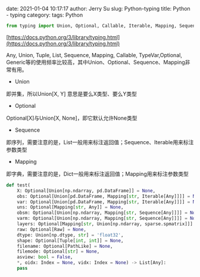 date: 2021-01-04 10:17:17
author: Jerry Su
slug: Python-typing
title: Python - typing
category: 
tags: Python


```python
from typing import Union, Optional, Callable, Iterable, Mapping, Sequence, List, Tuple, Any
```

[https://docs.python.org/3/library/typing.html](https://docs.python.org/3/library/typing.html)

Any, Union, Tuple, List, Sequence, Mapping, Callable, TypeVar,Optional, Generic等的使用频率比较高，其中Union、Optional、Sequence、Mapping非常有用。

- Union

即并集，所以Union[X, Y] 意思是要么X类型、要么Y类型

- Optional

Optional[X]与Union[X, None]，即它默认允许None类型

- Sequence

即序列，需要注意的是，List一般用来标注返回值；Sequence、Iterable用来标注参数类型

- Mapping

即字典，需要注意的是，Dict一般用来标注返回值；Mapping用来标注参数类型


```python
def test(
    X: Optional[Union[np.ndarray, pd.DataFrame]] = None,
    obs: Optional[Union[pd.DataFrame, Mapping[str, Iterable[Any]]]] = None,
    var: Optional[Union[pd.DataFrame, Mapping[str, Iterable[Any]]]] = None,
    uns: Optional[Mapping[str, Any]] = None,
    obsm: Optional[Union[np.ndarray, Mapping[str, Sequence[Any]]]] = None,
    varm: Optional[Union[np.ndarray, Mapping[str, Sequence[Any]]]] = None,
    layers: Optional[Mapping[str, Union[np.ndarray, sparse.spmatrix]]] = None,
    raw: Optional[Raw] = None,
    dtype: Union[np.dtype, str] = 'float32',
    shape: Optional[Tuple[int, int]] = None,
    filename: Optional[PathLike] = None,
    filemode: Optional[str] = None,
    asview: bool = False,
    *, oidx: Index = None, vidx: Index = None) -> List[Any]:
    pass
```

